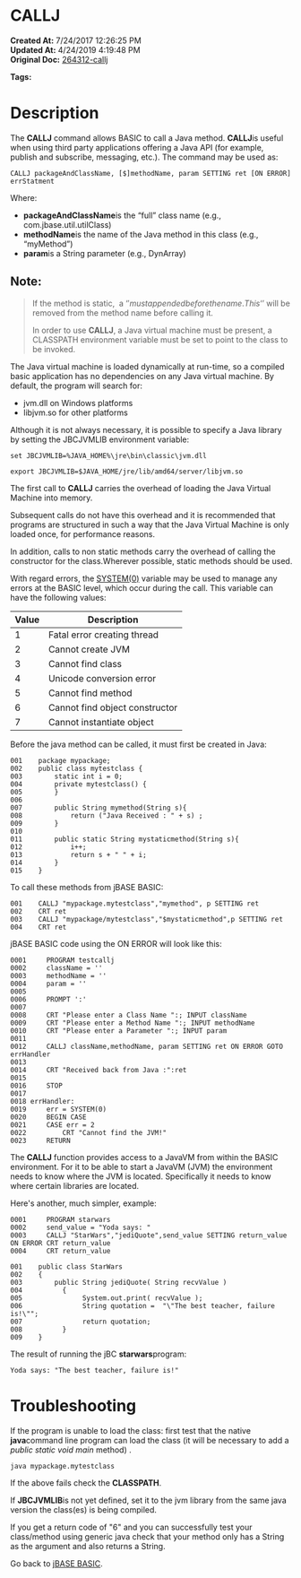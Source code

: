 # CALLJ

**Created At:** 7/24/2017 12:26:25 PM  
**Updated At:** 4/24/2019 4:19:48 PM  
**Original Doc:** [264312-callj](https://docs.jbase.com/36868-jbase-basic/264312-callj)  

**Tags:**
<badge text='caljee' vertical='middle' />
<badge text='java' vertical='middle' />
<badge text='callj' vertical='middle' />

# Description

The **CALLJ** command allows BASIC to call a Java method. **CALLJ**is useful when using third party applications offering a Java API (for example, publish and subscribe, messaging, etc.). The command may be used as:

```
CALLJ packageAndClassName, [$]methodName, param SETTING ret [ON ERROR] errStatment
```

Where:

- **packageAndClassName**is the “full” class name (e.g., com.jbase.util.utilClass)
- **methodName**is the name of the Java method in this class (e.g., “myMethod”)
- **param**is a String parameter (e.g., DynArray)


## Note:


> If the method is static,  a ‘$' must appended before the name.  This ‘$’ will be removed from the method name before calling it.
> 
> In order to use **CALLJ**, a Java virtual machine must be present, a CLASSPATH environment variable must be set to point to the class to be invoked.


The Java virtual machine is loaded dynamically at run-time, so a compiled basic application has no dependencies on any Java virtual machine. By default, the program will search for:

- jvm.dll on Windows platforms
- libjvm.so for other platforms


Although it is not always necessary, it is possible to specify a Java library by setting the JBCJVMLIB environment variable:

```
set JBCJVMLIB=%JAVA_HOME%\jre\bin\classic\jvm.dll
```

```
export JBCJVMLIB=$JAVA_HOME/jre/lib/amd64/server/libjvm.so
```

The first call to **CALLJ** carries the overhead of loading the Java Virtual Machine into memory.

Subsequent calls do not have this overhead and it is recommended that programs are structured in such a way that the Java Virtual Machine is only loaded once, for performance reasons.

In addition, calls to non static methods carry the overhead of calling the constructor for the class.Wherever possible, static methods should be used.

With regard errors, the [SYSTEM(0)](./../system-functions) variable may be used to manage any errors at the BASIC level, which occur during the call. This variable can have the following values:


| Value | Description |
| --- | --- |
| 1<br> | Fatal error creating thread<br> |
| 2<br> | Cannot create JVM<br> |
| 3<br> | Cannot find class<br> |
| 4<br> | Unicode conversion error<br> |
| 5<br> | Cannot find method<br> |
| 6<br> | Cannot find object constructor<br> |
| 7<br> | Cannot instantiate object<br> |




Before the java method can be called, it must first be created in Java:

```
001    package mypackage;
002    public class mytestclass {
003        static int i = 0;
004        private mytestclass() {
005        }
006
007        public String mymethod(String s){
008            return ("Java Received : " + s) ;
009        }
010
011        public static String mystaticmethod(String s){
012            i++;
013            return s + " " + i;
014        }
015    }
```

To call these methods from jBASE BASIC:

```
001    CALLJ "mypackage.mytestclass","mymethod", p SETTING ret
002    CRT ret
003    CALLJ "mypackage/mytestclass","$mystaticmethod",p SETTING ret
004    CRT ret
```

jBASE BASIC code using the ON ERROR will look like this:

```
0001     PROGRAM testcallj
0002     className = ''
0003     methodName = ''
0004     param = ''
0005
0006     PROMPT ':'
0007
0008     CRT "Please enter a Class Name ":; INPUT className
0009     CRT "Please enter a Method Name ":; INPUT methodName
0010     CRT "Please enter a Parameter ":; INPUT param
0011
0012     CALLJ className,methodName, param SETTING ret ON ERROR GOTO errHandler
0013
0014     CRT "Received back from Java :":ret
0015
0016     STOP
0017
0018 errHandler:
0019     err = SYSTEM(0)
0020     BEGIN CASE
0021     CASE err = 2
0022         CRT "Cannot find the JVM!"
0023     RETURN
```



The **CALLJ** function provides access to a JavaVM from within the BASIC environment. For it to be able to start a JavaVM (JVM) the environment needs to know where the JVM is located. Specifically it needs to know where certain libraries are located.

Here's another, much simpler, example:

```
0001     PROGRAM starwars
0002     send_value = "Yoda says: "
0003     CALLJ "StarWars","jediQuote",send_value SETTING return_value ON ERROR CRT return_value
0004     CRT return_value
```

```
001    public class StarWars
002    {
003        public String jediQuote( String recvValue )
004          {
005               System.out.print( recvValue );
006               String quotation =  "\"The best teacher, failure is!\"";
007               return quotation;
008          }
009    }
```

The result of running the jBC **starwars**program:

```
Yoda says: "The best teacher, failure is!"
```

# Troubleshooting

If the program is unable to load the class: first test that the native **java**command line program can load the class (it will be necessary to add a *public static void main* method) .

```
java mypackage.mytestclass
```

If the above fails check the **CLASSPATH**.

If **JBCJVMLIB**is not yet defined, set it to the jvm library from the same java version the class(es) is being compiled.

If you get a return code of "6" and you can successfully test your class/method using generic java check that your method only has a String as the argument and also returns a String.



Go back to [jBASE BASIC](./../jbase-basic-programmers-reference-guide).

